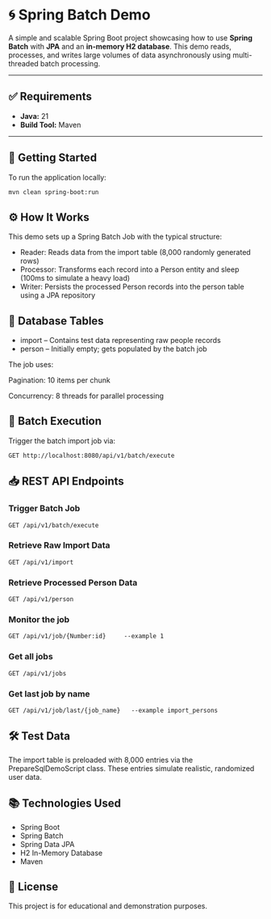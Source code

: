 # 🌀 Spring Batch Demo

A simple and scalable Spring Boot project showcasing how to use **Spring Batch** with **JPA** and an **in-memory H2 database**. This demo reads, processes, and writes large volumes of data asynchronously using multi-threaded batch processing.

---

## ✅ Requirements

- **Java:** 21
- **Build Tool:** Maven

---

## 🚀 Getting Started

To run the application locally:

```bash
mvn clean spring-boot:run
``` 
## ⚙ How It Works
This demo sets up a Spring Batch Job with the typical structure:

* Reader: Reads data from the import table (8,000 randomly generated rows)
* Processor: Transforms each record into a Person entity and sleep (100ms to simulate a heavy load)
* Writer: Persists the processed Person records into the person table using a JPA repository

## 👥 Database Tables
* import – Contains test data representing raw people records
* person – Initially empty; gets populated by the batch job

The job uses:

Pagination: 10 items per chunk

Concurrency: 8 threads for parallel processing

## 🔁 Batch Execution
Trigger the batch import job via:

```
GET http://localhost:8080/api/v1/batch/execute
```

## 📥 REST API Endpoints
### Trigger Batch Job

```http
GET /api/v1/batch/execute
```

### Retrieve Raw Import Data
```http 
GET /api/v1/import
```

### Retrieve Processed Person Data
```http 
GET /api/v1/person
```

### Monitor the job
```http 
GET /api/v1/job/{Number:id}     --example 1
```

### Get all jobs
```http 
GET /api/v1/jobs
```

### Get last job by name
```http 
GET /api/v1/job/last/{job_name}   --example import_persons
```



## 🛠 Test Data
The import table is preloaded with 8,000 entries via the PrepareSqlDemoScript class. These entries simulate realistic, randomized user data.

## 📚 Technologies Used
* Spring Boot
* Spring Batch
* Spring Data JPA
* H2 In-Memory Database
* Maven

## 📝 License
This project is for educational and demonstration purposes.

